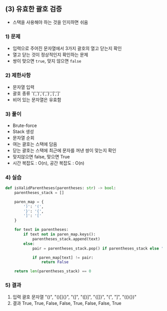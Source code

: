 ## (3) 유효한 괄호 검증
- 스택을 사용해야 하는 것을 인지하면 쉬움
### 1) 문제
- 입력으로 주어진 문자열에서 3가지 괄호의 열고 닫는지 확인
- 열고 닫는 것이 정상적인지 확인하는 문제
- 쌍이 맞으면 `true`, 맞지 않으면 `false`
### 2) 제한사항
- 문자열 입력
- 괄호 종류 '(',')','{','}','[',']'
- 비어 있는 문자열은 유효함
### 3) 풀이
- Brute-force
- Stack 생성
- 문자열 순회
- 여는 괄호는 스택에 담음
- 닫는 괄호는 스택에 최근에 문자를 꺼낸 쌍이 맞는지 확인
- 맞지않으면 false, 맞으면 True
- 시간 복잡도 : O(n), 공간 복잡도 : O(n)

### 4) 실습
```python
def isValidParentheses(parentheses: str) -> bool:
    parentheses_stack = []

    paren_map = {
        ')': '(',
        '}': '{',
        ']': '['
    }

    for text in parentheses:
        if text not in paren_map.keys():
            parentheses_stack.append(text)
        else:
            pair = parentheses_stack.pop() if parentheses_stack else ''

            if paren_map[text] != pair:
                return False

    return len(parentheses_stack) == 0
```
### 5) 결과
1. 입력 괄호 문자열
     "()",
     "()[]{}",
     "(]",
     "([)]",
     "{[]}",
     "(",
     "]",
     "((){})"
2. 결과
    True,
    True,
    False,
    False,
    True,
    False,
    False,
    True